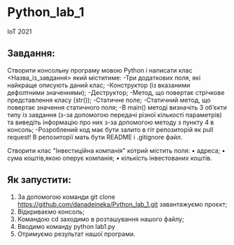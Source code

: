 # Python_lab_1
IoT 2021
## Завдання:
Створити консольну програму мовою Python і написати клас <Назва_із_завдання> який міститиме:
-Три додаткових поля, які найкраще описують даний клас;
-Конструктор (із вказаними дефолтними значеннями);
-Деструктор;
-Метод, що повертає стрічкове представлення класу (str());
-Статичне поле;
-Статичний метод, що повертає значення статичного поля;
-В main() методі визначіть 3 об’єкти типу із завдання (з-за допомогою передачі різної кількості параметрів) та виведіть інформацію про них з-за допомогою методу з пункту 4 в консоль;
-Розроблений код має бути залито в гіт репозиторій як pull request! В репозиторії мать бути README і .gitignore файл.

Створити клас "Інвестиційна компанія" котрий містить поля:
• адреса;
• сума коштів,якою оперує компанія;
• кількість інвестованих коштів.

## Як запустити:
1. За допомогою команди git clone https://github.com/danadeineka/Python_lab_1.git завантажуємо проєкт;
2. Відкриваємо консоль;
3. Командою cd <name of folder> заходимо в розташування нашого файлу;
4. Вводимо команду python lab1.py
5. Отримуємо результат нашої програми.